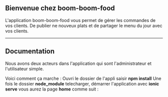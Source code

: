 ﻿Bienvenue chez boom-boom-food
----------------------------------------

L'application boom-boom-food vous permet de gérer les commandes de vos clients. De publier ne nouveux plats et de partager le menu du jour avec vos clients.

----------

Documentation
-------------

Nous avons deux acteurs dans l'application qui sont l'administrateur et l'utilisateur simple.

Voici comment ça marche :
Ouvri le dossier de l'appli saisir **npm install** 
Une fois le dossier **node_module** telecharger, démarrer l'application avec **ionic serve** vous aurez la page **home** comme suit : 
